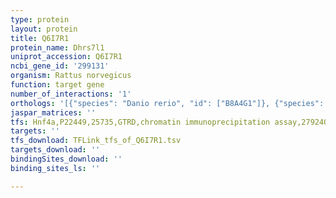 ```yaml
---
type: protein
layout: protein
title: Q6I7R1
protein_name: Dhrs7l1
uniprot_accession: Q6I7R1
ncbi_gene_id: '299131'
organism: Rattus norvegicus
function: target gene
number_of_interactions: '1'
orthologs: '[{"species": "Danio rerio", "id": ["B8A4G1"]}, {"species": "Mus musculus", "id": ["A0A140LIS8"]}, {"species": "Drosophila melanogaster", "id": ["<a href=\"/protein/q9vq39\">Q9VQ39</a>"]}]'
jaspar_matrices: ''
tfs: Hnf4a,P22449,25735,GTRD,chromatin immunoprecipitation assay,27924024%5Buid%5D,No
targets: ''
tfs_download: TFLink_tfs_of_Q6I7R1.tsv
targets_download: ''
bindingSites_download: ''
binding_sites_ls: ''

---
```

